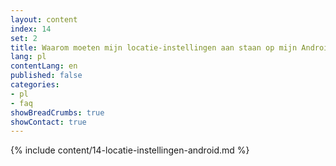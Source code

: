 ```yaml
---
layout: content
index: 14
set: 2
title: Waarom moeten mijn locatie-instellingen aan staan op mijn Android-telefoon?
lang: pl
contentLang: en
published: false
categories:
- pl
- faq
showBreadCrumbs: true
showContact: true
---
```

{% include content/14-locatie-instellingen-android.md %}
